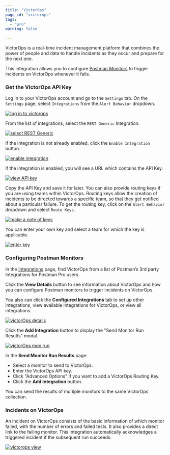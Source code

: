 ```yaml
---
title: "VictorOps"
page_id: "victorops"
tags: 
  - "pro"
warning: false

---
```


VictorOps is a real-time incident management platform that combines the power of people and data to handle incidents as they occur and prepare for the next one. 

This integration allows you to configure [Postman Monitors](https://learning.postman.com/docs/postman/monitors/intro_monitors/) to trigger incidents on VictorOps whenever it fails.

### Get the VictorOps API Key

Log in to your VictorOps account and go to the `Settings` tab. On the `Settings` page, select `Integrations` from the `Alert Behavior` dropdown.

[![log in to victorops](https://assets.postman.com/postman-docs/58842896.png)](https://assets.postman.com/postman-docs/58842896.png)

From the list of integrations, select the `REST Generic` Integration. 

[![select REST Generic](https://assets.postman.com/postman-docs/58843113.png)](https://assets.postman.com/postman-docs/58843113.png)

If the integration is not already enabled, click the `Enable Integration` button. 

[![enable integration](https://assets.postman.com/postman-docs/58843154.png)](https://assets.postman.com/postman-docs/58843154.png)

If the integration is enabled, you will see a URL which contains the API Key.

[![view API key](https://assets.postman.com/postman-docs/58843264.png)](https://assets.postman.com/postman-docs/58843264.png)

Copy the API Key and save it for later. You can also provide routing keys if you are using teams within VictorOps. Routing keys allow the creation of incidents to be directed towards a specific team, so that they get notified about a particular failure. To get the routing key, click on the `Alert Behavior` dropdown and select `Route Keys`.

[![make a note of keys](https://assets.postman.com/postman-docs/58842580.png)](https://assets.postman.com/postman-docs/58842580.png)

You can enter your own key and select a team for which the key is applicable.

[![enter key](https://assets.postman.com/postman-docs/58842547.png)](https://assets.postman.com/postman-docs/58842547.png)

### Configuring Postman Monitors

In the [Integrations](https://go.postman.co/workspaces) page, find VictorOps from a list of Postman’s 3rd party Integrations for Postman Pro users.

Click the **View Details** button to see information about VictorOps and how you can configure Postman monitors to trigger incidents on VictorOps.

You also can click the **Configured Integrations** tab to set up other integrations, view available integrations for VictorOps, or view all integrations.

[![victorOps details](https://assets.postman.com/postman-docs/victorOps-details-page.png)](https://assets.postman.com/postman-docs/victorOps-details-page.png)

Click the **Add Integration** button to display the "Send Monitor Run Results" modal.

[![victorOps mon run](https://assets.postman.com/postman-docs/victorOps-mon-run.png)](https://assets.postman.com/postman-docs/victorOps-mon-run.png)

In the **Send Monitor Run Results** page:

* Select a monitor to send to VictorOps.
* Enter the VictorOps API key.
* Click "Advanced Options" if you want to add a VictorOps Routing Key.
* Click the **Add Integration** button.

You can send the results of multiple monitors to the same VictorOps collection.


### Incidents on VictorOps

An incident on VictorOps consists of the basic information of which monitor failed, with the number of errors and failed tests. It also provides a direct link to the failing monitor. This integration automatically acknowledges a triggered incident if the subsequent run succeeds. 

[![victorops view](https://assets.postman.com/postman-docs/58843343.png)](https://assets.postman.com/postman-docs/58843343.png)
